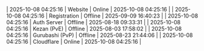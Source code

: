 | 2025-10-08 04:25:16 | Website | Online | 2025-10-08 04:25:16 |
| 2025-10-08 04:25:16 | Registration | Offline | 2025-09-09 16:40:23 |
| 2025-10-08 04:25:16 | Auth Server | Offline | 2025-08-18 09:33:31 |
| 2025-10-08 04:25:16 | Kezan (PvE) | Offline | 2025-08-03 17:58:02 |
| 2025-10-08 04:25:16 | Gurubashi (PvP) | Offline | 2025-08-23 21:44:06 |
| 2025-10-08 04:25:16 | Cloudflare | Online | 2025-10-08 04:25:16 |
